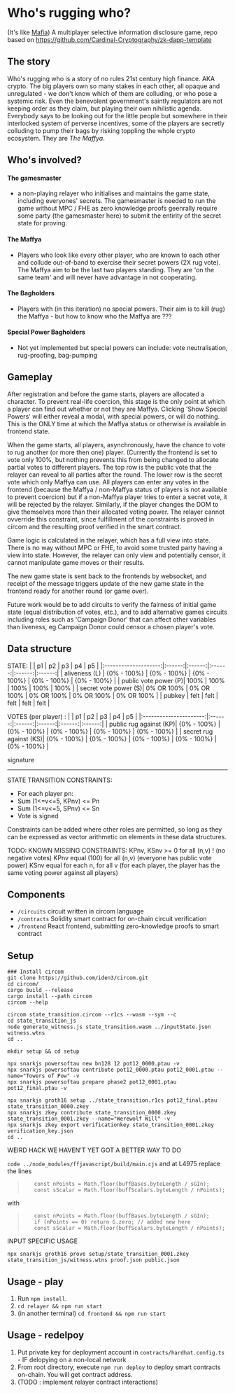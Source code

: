 # Who's rugging who?

(It's like [Mafia](https://en.wikipedia.org/wiki/Mafia_(party_game)))
A multiplayer selective information disclosure game,
repo based on https://github.com/Cardinal-Cryptography/zk-dapp-template

## The story
Who's rugging who is a story of no rules 21st century high finance. AKA crypto.
The big players own so many stakes in each other, all opaque and unregulated - we don't know which of them are colluding, or who pose a systemic risk. Even the benevolent government's saintly regulators are not keeping order as they claim, but playing their own nihilistic agenda.
Everybody says to be looking out for the little people but somewhere in their interlocked system of perverse incentives, some of the players are secretly colluding to pump their bags by risking toppling the whole crypto ecosystem. They are *The Maffya*.

## Who's involved?
#### The gamesmaster
- a non-playing relayer who initialises and maintains the game state, including everyones' secrets. The gamesmaster is needed to run the game without MPC / FHE as zero knowledge proofs geenrally require some party (the gamesmaster here) to submit the entirity of the secret state for proving.

#### The Maffya
- Players who look like every other player, who are known to each other and collude out-of-band to exercise their secret powers (2X rug vote). The Maffya aim to be the last two players standing. They are 'on the same team' and will never have advantage in not cooperating.

#### The Bagholders
- Players with (in this iteration) no special powers. Their aim is to kill (rug) the Maffya - but how to know who the Maffya are ???

#### Special Power Bagholders
- Not yet implemented but special powers can include: vote neutralisation, rug-proofing, bag-pumping

## Gameplay
After registration and before the game starts, players are allocated a character. To prevent real-life coercion, this stage is the only point at which a player can find out whether or not they are Maffya. Clicking 'Show Special Powers' will either reveal a modal, with special powers, or will do nothing. This is the ONLY time at which the Maffya status or otherwise is available in frontend state.

When the game starts, all players, asynchronously, have the chance to vote to rug another (or more then one) player. (Currently the frontend is set to vote only 100%, but nothing prevents this from being changed to allocate partial votes to different players.
The top row is the public vote that the relayer can reveal to all parties after the round. The lower row is the secret vote which only Maffya can use.
All players can enter any votes in the frontend (because the Maffya / non-Maffya status of players is not available to prevent coercion) but if a non-Maffya player tries to enter a secret vote, it will be rejected by the relayer. Similarly, if the player changes the DOM to give themselves more than their allocated voting power.
The relayer cannot ovverride this constraint, since fulfillment of the constraints is proved in circom and the resulting proof verified in the smart contract.

Game logic is calculated in the relayer, which has a full view into state. There is no way without MPC or FHE, to avoid some trusted party having a view into state. However, the relayer can only view and potentially censor, it cannot manipulate game moves or their results.

The new game state is sent back to the frontends by websocket, and receipt of the message triggers update of the new game state in the frontend ready for another round (or game over).

Future work would be to add circuits to verify the fairness of initial game state (equal distribution of votes, etc.), and to add alternative games circuits including roles such as 'Campaign Donor' that can affect other variables than liveness, eg Campaign Donor could censor a chosen player's vote.



## Data structure
STATE:
|                  |   p1   |   p2   |   p3   |   p4   |   p5   |
|:--------------------:|:------:|:------:|:------:|:------:|:------:|
|     aliveness (L)    | {0% - 100%} | {0% - 100%} | {0% - 100%} | {0% - 100%} | {0% - 100%} |
| public vote power (P)|  100%  |  100%  |  100%  |  100%  |  100%  |
| secret vote power (S)| 0% OR 100% | 0% OR 100% | 0% OR 100% | 0% OR 100% | 0% OR 100% |
| pubkey | felt | felt | felt | felt | felt |

VOTES (per player) :
|                    |   p1   |   p2   |   p3   |   p4   |   p5   |
|:----------------------:|:------:|:------:|:------:|:------:|:------:|
| public rug against (KP)| {0% - 100%} | {0% - 100%} | {0% - 100%} | {0% - 100%} | {0% - 100%} |
| secret rug against (KS)| {0% - 100%} | {0% - 100%} | {0% - 100%} | {0% - 100%} | {0% - 100%} |
<tr>
  <td colspan="6" align="center">signature</td>
</tr>

______________________


STATE TRANSITION CONSTRAINTS:
* For each player pn:
* Sum (1<=v<=5, KPnv) <= Pn
* Sum (1<=v<=5, SPnv) <= Sn
* Vote is signed

Constraints can be added where other roles are permitted, so long as they can be expressed as vector arithmetic on elements in these data structures.

TODO: KNOWN MISSING CONSTRAINTS:
KPnv, KSnv >= 0   for all (n,v) !         (no negative votes)
KPnv equal (100)  for all (n,v)           (everyone has public vote power)
KSnv equal for each n, for all v          (for each player, the player has the same voting power against all players)

## Components

- `/circuits` circuit written in circom language
- `/contracts` Solidity smart contract for on-chain circuit verification
- `/frontend` React frontend, submitting zero-knowledge proofs to smart contract


## Setup
```
### Install circom
git clone https://github.com/iden3/circom.git
cd circom/
cargo build --release
cargo install --path circom
circom --help
```


```
circom state_transition.circom --r1cs --wasm --sym --c
cd state_transition_js
node generate_witness.js state_transition.wasm ../inputState.json witness.wtns
cd ..
```


```
mkdir setup && cd setup

npx snarkjs powersoftau new bn128 12 pot12_0000.ptau -v
npx snarkjs powersoftau contribute pot12_0000.ptau pot12_0001.ptau --name="Towers of Pow" -v
npx snarkjs powersoftau prepare phase2 pot12_0001.ptau pot12_final.ptau -v

npx snarkjs groth16 setup ../state_transition.r1cs pot12_final.ptau state_transition_0000.zkey
npx snarkjs zkey contribute state_transition_0000.zkey state_transition_0001.zkey --name="Werewolf Will" -v
npx snarkjs zkey export verificationkey state_transition_0001.zkey verification_key.json
cd ..

```

WEIRD HACK WE HAVEN'T YET GOT A BETTER WAY TO DO

`code ../node_modules/ffjavascript/build/main.cjs`
and at L4975 replace the lines 
>        const nPoints = Math.floor(buffBases.byteLength / sGIn);
>        const sScalar = Math.floor(buffScalars.byteLength / nPoints);
with
>        const nPoints = Math.floor(buffBases.byteLength / sGIn);
>        if (nPoints == 0) return G.zero; // added new here
>        const sScalar = Math.floor(buffScalars.byteLength / nPoints);



INPUT SPECIFIC USAGE

```
npx snarkjs groth16 prove setup/state_transition_0001.zkey state_transition_js/witness.wtns proof.json public.json
```

## Usage - play

1. Run `npm install`.
2. `cd relayer && npm run start`
3. (in another terminal) `cd frontend && npm run start`


## Usage - redelpoy
1. Put private key for deployment account in `contracts/hardhat.config.ts` - IF delopying on a non-local network
2. From root directory, execute `npm run deploy` to deploy smart contracts on-chain. You will get contract address.
3. (TODO : implement relayer contract interactions)
